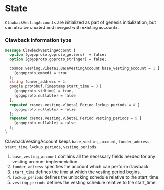 <!--
order: 2
-->

# State

`ClawbackVestingAccounts` are initialized as part of genesis initialization, but can also be created and merged with existing accounts.

### Clawback information type

```protobuf
message ClawbackVestingAccount {
  option (gogoproto.goproto_getters)  = false;
  option (gogoproto.goproto_stringer) = false;

  cosmos.vesting.v1beta1.BaseVestingAccount base_vesting_account = 1 [
    (gogoproto.embed) = true
  ];
  string funder_address = 2;
  google.protobuf.Timestamp start_time = 3 [
    (gogoproto.stdtime) = true,
    (gogoproto.nullable) = false
  ];
  repeated cosmos.vesting.v1beta1.Period lockup_periods = 4 [
    (gogoproto.nullable) = false
  ];
  repeated cosmos.vesting.v1beta1.Period vesting_periods = 5 [
    (gogoproto.nullable) = false
  ];
}
```

ClawbackVestingAccount keeps `base_vesting_account`, `funder_address`, `start_time`, `lockup_periods`, `vesting_periods`.

1. `base_vesting_account` contains all the necessary fields needed for any vesting account implementation.
2. `funder_address` specifies the account which can perform clawback.
3. `start_time` defines the time at which the vesting period begins.
4. `lockup_periods` defines the unlocking schedule relative to the start_time.
5. `vesting_periods` defines the vesting schedule relative to the start_time.



